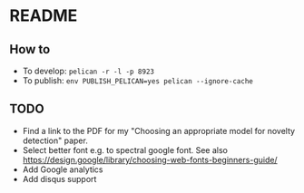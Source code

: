 # README

## How to

* To develop: `pelican -r -l -p 8923`
* To publish: `env PUBLISH_PELICAN=yes pelican --ignore-cache`

## TODO

* Find a link to the PDF for my "Choosing an appropriate model for novelty detection" paper.
* Select better font e.g. to spectral google font. See also <https://design.google/library/choosing-web-fonts-beginners-guide/>
* Add Google analytics
* Add disqus support
